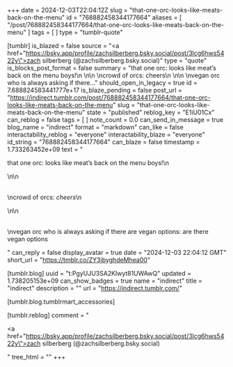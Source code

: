 +++
date = 2024-12-03T22:04:12Z
slug = "that-one-orc-looks-like-meats-back-on-the-menu"
id = "768882458344177664"
aliases = [ "/post/768882458344177664/that-one-orc-looks-like-meats-back-on-the-menu" ]
tags = [ ]
type = "tumblr-quote"

[tumblr]
is_blazed = false
source = "<a href=\"https://bsky.app/profile/zachsilberberg.bsky.social/post/3lcg6hws5422y\">zach silberberg (@zachsilberberg.bsky.social)</a>"
type = "quote"
is_blocks_post_format = false
summary = "that one orc: looks like meat’s back on the menu boys!\n \n\n \ncrowd of orcs: cheers\n \n\n \nvegan orc who is always asking if there..."
should_open_in_legacy = true
id = 7.688824583441777e+17
is_blaze_pending = false
post_url = "https://indirect.tumblr.com/post/768882458344177664/that-one-orc-looks-like-meats-back-on-the-menu"
slug = "that-one-orc-looks-like-meats-back-on-the-menu"
state = "published"
reblog_key = "E1iU01Cx"
can_reblog = false
tags = [ ]
note_count = 0.0
can_send_in_message = true
blog_name = "indirect"
format = "markdown"
can_like = false
interactability_reblog = "everyone"
interactability_blaze = "everyone"
id_string = "768882458344177664"
can_blaze = false
timestamp = 1.733263452e+09
text = "<p>that one orc: looks like meat&rsquo;s back on the menu boys!\n<br/></p>\n\n<p><br/>\ncrowd of orcs: <em>cheers</em>\n<br/></p>\n\n<p><br/>\nvegan orc who is always asking if there are vegan options: are there vegan options</p>"
can_reply = false
display_avatar = true
date = "2024-12-03 22:04:12 GMT"
short_url = "https://tmblr.co/ZY3jbyghdeMhea00"

[tumblr.blog]
uuid = "t:PgyUJU3SA2Klwyt81UWAwQ"
updated = 1.738205153e+09
can_show_badges = true
name = "indirect"
title = "indirect"
description = ""
url = "https://indirect.tumblr.com/"

[tumblr.blog.tumblrmart_accessories]

[tumblr.reblog]
comment = "<p><a href=\"https://bsky.app/profile/zachsilberberg.bsky.social/post/3lcg6hws5422y\">zach silberberg (@zachsilberberg.bsky.social)</a></p>"
tree_html = ""
+++
